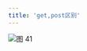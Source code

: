 ```yaml
---
title: 'get,post区别'
---
```


![图 41](https://wonganber-picgo.oss-cn-hangzhou.aliyuncs.com/picgo/2021-03-23-20-00-56.png)  

